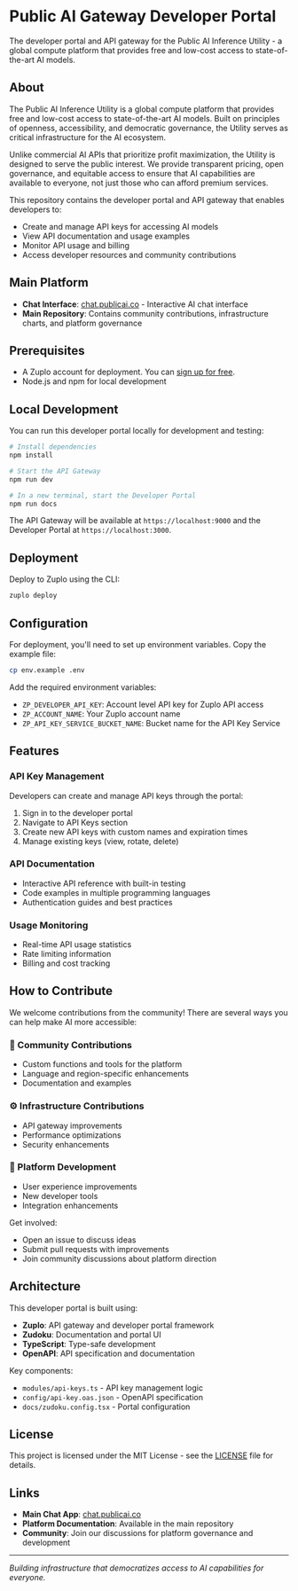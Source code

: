 # Public AI Gateway Developer Portal

The developer portal and API gateway for the Public AI Inference Utility - a global compute platform that provides free and low-cost access to state-of-the-art AI models.

## About

The Public AI Inference Utility is a global compute platform that provides free and low-cost access to state-of-the-art AI models. Built on principles of openness, accessibility, and democratic governance, the Utility serves as critical infrastructure for the AI ecosystem.

Unlike commercial AI APIs that prioritize profit maximization, the Utility is designed to serve the public interest. We provide transparent pricing, open governance, and equitable access to ensure that AI capabilities are available to everyone, not just those who can afford premium services.

This repository contains the developer portal and API gateway that enables developers to:
- Create and manage API keys for accessing AI models
- View API documentation and usage examples
- Monitor API usage and billing
- Access developer resources and community contributions

## Main Platform

- **Chat Interface**: [chat.publicai.co](https://chat.publicai.co) - Interactive AI chat interface
- **Main Repository**: Contains community contributions, infrastructure charts, and platform governance

## Prerequisites

- A Zuplo account for deployment. You can [sign up for free](https://portal.zuplo.com/sign-up).
- Node.js and npm for local development

## Local Development

You can run this developer portal locally for development and testing:

```bash
# Install dependencies
npm install

# Start the API Gateway
npm run dev

# In a new terminal, start the Developer Portal
npm run docs
```

The API Gateway will be available at `https://localhost:9000` and the Developer Portal at `https://localhost:3000`.

## Deployment

Deploy to Zuplo using the CLI:

```bash
zuplo deploy
```

## Configuration

For deployment, you'll need to set up environment variables. Copy the example file:

```bash
cp env.example .env
```

Add the required environment variables:

- `ZP_DEVELOPER_API_KEY`: Account level API key for Zuplo API access
- `ZP_ACCOUNT_NAME`: Your Zuplo account name
- `ZP_API_KEY_SERVICE_BUCKET_NAME`: Bucket name for the API Key Service

## Features

### API Key Management
Developers can create and manage API keys through the portal:
1. Sign in to the developer portal
2. Navigate to API Keys section
3. Create new API keys with custom names and expiration times
4. Manage existing keys (view, rotate, delete)

### API Documentation
- Interactive API reference with built-in testing
- Code examples in multiple programming languages
- Authentication guides and best practices

### Usage Monitoring
- Real-time API usage statistics
- Rate limiting information
- Billing and cost tracking

## How to Contribute

We welcome contributions from the community! There are several ways you can help make AI more accessible:

### 🤝 Community Contributions
- Custom functions and tools for the platform
- Language and region-specific enhancements
- Documentation and examples

### ⚙️ Infrastructure Contributions
- API gateway improvements
- Performance optimizations
- Security enhancements

### 🚀 Platform Development
- User experience improvements
- New developer tools
- Integration enhancements

Get involved:
- Open an issue to discuss ideas
- Submit pull requests with improvements
- Join community discussions about platform direction

## Architecture

This developer portal is built using:
- **Zuplo**: API gateway and developer portal framework
- **Zudoku**: Documentation and portal UI
- **TypeScript**: Type-safe development
- **OpenAPI**: API specification and documentation

Key components:
- `modules/api-keys.ts` - API key management logic
- `config/api-key.oas.json` - OpenAPI specification
- `docs/zudoku.config.tsx` - Portal configuration

## License

This project is licensed under the MIT License - see the [LICENSE](LICENSE) file for details.

## Links

- **Main Chat App**: [chat.publicai.co](https://chat.publicai.co)
- **Platform Documentation**: Available in the main repository
- **Community**: Join our discussions for platform governance and development

---

*Building infrastructure that democratizes access to AI capabilities for everyone.*